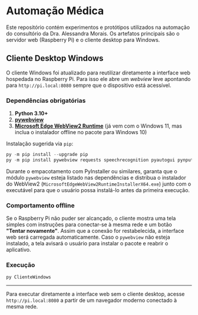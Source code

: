 # Automação Médica

Este repositório contém experimentos e protótipos utilizados na automação do consultório da Dra. Alessandra Morais. Os artefatos principais são o servidor web (Raspberry Pi) e o cliente desktop para Windows.

## Cliente Desktop Windows

O cliente Windows foi atualizado para reutilizar diretamente a interface web hospedada no Raspberry Pi. Para isso ele abre um _webview_ leve apontando para `http://pi.local:8080` sempre que o dispositivo está acessível.

### Dependências obrigatórias

1. **Python 3.10+**
2. **[pywebview](https://pywebview.flowrl.com/)**
3. **[Microsoft Edge WebView2 Runtime](https://developer.microsoft.com/en-us/microsoft-edge/webview2/)** (já vem com o Windows 11, mas inclua o instalador offline no pacote para Windows 10)

Instalação sugerida via `pip`:

```powershell
py -m pip install --upgrade pip
py -m pip install pywebview requests speechrecognition pyautogui pynput
```

Durante o empacotamento com PyInstaller ou similares, garanta que o módulo `pywebview` esteja listado nas dependências e distribua o instalador do WebView2 (`MicrosoftEdgeWebView2RuntimeInstallerX64.exe`) junto com o executável para que o usuário possa instalá-lo antes da primeira execução.

### Comportamento offline

Se o Raspberry Pi não puder ser alcançado, o cliente mostra uma tela simples com instruções para conectar-se à mesma rede e um botão **"Tentar novamente"**. Assim que a conexão for restabelecida, a interface web será carregada automaticamente. Caso o `pywebview` não esteja instalado, a tela avisará o usuário para instalar o pacote e reabrir o aplicativo.

### Execução

```powershell
py ClienteWindows
```

---

Para executar diretamente a interface web sem o cliente desktop, acesse `http://pi.local:8080` a partir de um navegador moderno conectado à mesma rede.
